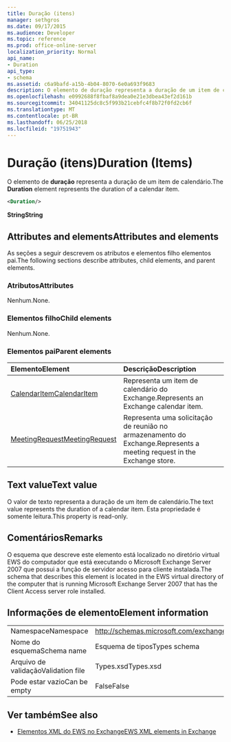 ```yaml
---
title: Duração (itens)
manager: sethgros
ms.date: 09/17/2015
ms.audience: Developer
ms.topic: reference
ms.prod: office-online-server
localization_priority: Normal
api_name:
- Duration
api_type:
- schema
ms.assetid: c6a9bafd-a15b-4b04-8070-6e0a693f9683
description: O elemento de duração representa a duração de um item de calendário.
ms.openlocfilehash: e0992688f8fbaf8a9dea0e21e3dbea43ef2d161b
ms.sourcegitcommit: 34041125dc8c5f993b21cebfc4f8b72f0fd2cb6f
ms.translationtype: MT
ms.contentlocale: pt-BR
ms.lasthandoff: 06/25/2018
ms.locfileid: "19751943"
---
```

# <a name="duration-items"></a><span data-ttu-id="87630-103">Duração (itens)</span><span class="sxs-lookup"><span data-stu-id="87630-103">Duration (Items)</span></span>

<span data-ttu-id="87630-104">O elemento de **duração** representa a duração de um item de calendário.</span><span class="sxs-lookup"><span data-stu-id="87630-104">The **Duration** element represents the duration of a calendar item.</span></span> 
  
```xml
<Duration/>
```

 <span data-ttu-id="87630-105">**String**</span><span class="sxs-lookup"><span data-stu-id="87630-105">**String**</span></span>
## <a name="attributes-and-elements"></a><span data-ttu-id="87630-106">Attributes and elements</span><span class="sxs-lookup"><span data-stu-id="87630-106">Attributes and elements</span></span>

<span data-ttu-id="87630-107">As seções a seguir descrevem os atributos e elementos filho elementos pai.</span><span class="sxs-lookup"><span data-stu-id="87630-107">The following sections describe attributes, child elements, and parent elements.</span></span>
  
### <a name="attributes"></a><span data-ttu-id="87630-108">Atributos</span><span class="sxs-lookup"><span data-stu-id="87630-108">Attributes</span></span>

<span data-ttu-id="87630-109">Nenhum.</span><span class="sxs-lookup"><span data-stu-id="87630-109">None.</span></span>
  
### <a name="child-elements"></a><span data-ttu-id="87630-110">Elementos filho</span><span class="sxs-lookup"><span data-stu-id="87630-110">Child elements</span></span>

<span data-ttu-id="87630-111">Nenhum.</span><span class="sxs-lookup"><span data-stu-id="87630-111">None.</span></span>
  
### <a name="parent-elements"></a><span data-ttu-id="87630-112">Elementos pai</span><span class="sxs-lookup"><span data-stu-id="87630-112">Parent elements</span></span>

|<span data-ttu-id="87630-113">**Elemento**</span><span class="sxs-lookup"><span data-stu-id="87630-113">**Element**</span></span>|<span data-ttu-id="87630-114">**Descrição**</span><span class="sxs-lookup"><span data-stu-id="87630-114">**Description**</span></span>|
|:-----|:-----|
|[<span data-ttu-id="87630-115">CalendarItem</span><span class="sxs-lookup"><span data-stu-id="87630-115">CalendarItem</span></span>](calendaritem.md) <br/> |<span data-ttu-id="87630-116">Representa um item de calendário do Exchange.</span><span class="sxs-lookup"><span data-stu-id="87630-116">Represents an Exchange calendar item.</span></span>  <br/> |
|[<span data-ttu-id="87630-117">MeetingRequest</span><span class="sxs-lookup"><span data-stu-id="87630-117">MeetingRequest</span></span>](meetingrequest.md) <br/> |<span data-ttu-id="87630-118">Representa uma solicitação de reunião no armazenamento do Exchange.</span><span class="sxs-lookup"><span data-stu-id="87630-118">Represents a meeting request in the Exchange store.</span></span>  <br/> |
   
## <a name="text-value"></a><span data-ttu-id="87630-119">Text value</span><span class="sxs-lookup"><span data-stu-id="87630-119">Text value</span></span>

<span data-ttu-id="87630-120">O valor de texto representa a duração de um item de calendário.</span><span class="sxs-lookup"><span data-stu-id="87630-120">The text value represents the duration of a calendar item.</span></span> <span data-ttu-id="87630-121">Esta propriedade é somente leitura.</span><span class="sxs-lookup"><span data-stu-id="87630-121">This property is read-only.</span></span>
  
## <a name="remarks"></a><span data-ttu-id="87630-122">Comentários</span><span class="sxs-lookup"><span data-stu-id="87630-122">Remarks</span></span>

<span data-ttu-id="87630-123">O esquema que descreve este elemento está localizado no diretório virtual EWS do computador que está executando o Microsoft Exchange Server 2007 que possui a função de servidor acesso para cliente instalada.</span><span class="sxs-lookup"><span data-stu-id="87630-123">The schema that describes this element is located in the EWS virtual directory of the computer that is running Microsoft Exchange Server 2007 that has the Client Access server role installed.</span></span>
  
## <a name="element-information"></a><span data-ttu-id="87630-124">Informações de elemento</span><span class="sxs-lookup"><span data-stu-id="87630-124">Element information</span></span>

|||
|:-----|:-----|
|<span data-ttu-id="87630-125">Namespace</span><span class="sxs-lookup"><span data-stu-id="87630-125">Namespace</span></span>  <br/> |http://schemas.microsoft.com/exchange/services/2006/types  <br/> |
|<span data-ttu-id="87630-126">Nome do esquema</span><span class="sxs-lookup"><span data-stu-id="87630-126">Schema name</span></span>  <br/> |<span data-ttu-id="87630-127">Esquema de tipos</span><span class="sxs-lookup"><span data-stu-id="87630-127">Types schema</span></span>  <br/> |
|<span data-ttu-id="87630-128">Arquivo de validação</span><span class="sxs-lookup"><span data-stu-id="87630-128">Validation file</span></span>  <br/> |<span data-ttu-id="87630-129">Types.xsd</span><span class="sxs-lookup"><span data-stu-id="87630-129">Types.xsd</span></span>  <br/> |
|<span data-ttu-id="87630-130">Pode estar vazio</span><span class="sxs-lookup"><span data-stu-id="87630-130">Can be empty</span></span>  <br/> |<span data-ttu-id="87630-131">False</span><span class="sxs-lookup"><span data-stu-id="87630-131">False</span></span>  <br/> |
   
## <a name="see-also"></a><span data-ttu-id="87630-132">Ver também</span><span class="sxs-lookup"><span data-stu-id="87630-132">See also</span></span>

- [<span data-ttu-id="87630-133">Elementos XML do EWS no Exchange</span><span class="sxs-lookup"><span data-stu-id="87630-133">EWS XML elements in Exchange</span></span>](ews-xml-elements-in-exchange.md)

